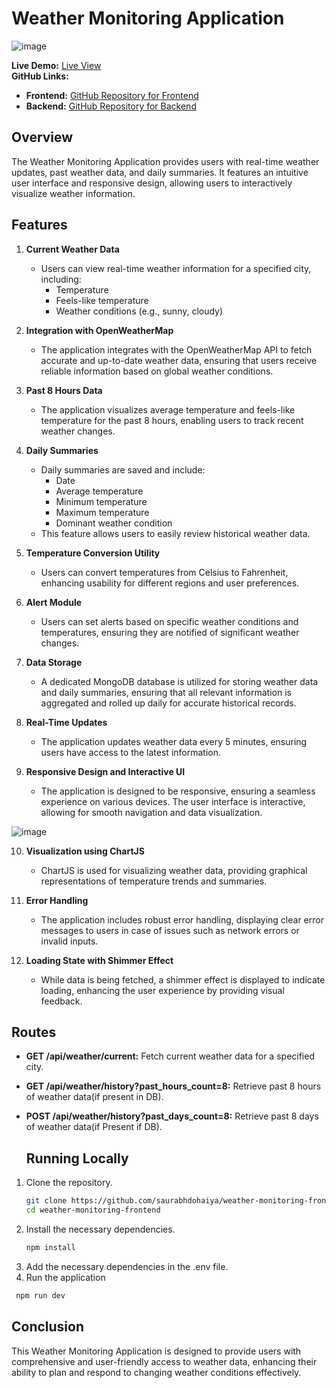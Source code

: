 # Weather Monitoring Application

![image](https://github.com/user-attachments/assets/21a960b1-d6c0-4c16-9d72-5f1b4e77f7c2)


**Live Demo:** [Live View](https://weather-monitoring-frontend.onrender.com/)  
**GitHub Links:**  
- **Frontend:** [GitHub Repository for Frontend](https://github.com/saurabhdohaiya/weather-monitoring-frontend)  
- **Backend:** [GitHub Repository for Backend](https://github.com/saurabhdohaiya/weather-monitoring-backend)  

## Overview

The Weather Monitoring Application provides users with real-time weather updates, past weather data, and daily summaries. It features an intuitive user interface and responsive design, allowing users to interactively visualize weather information.

## Features

1. **Current Weather Data**
   - Users can view real-time weather information for a specified city, including:
     - Temperature
     - Feels-like temperature
     - Weather conditions (e.g., sunny, cloudy)

2. **Integration with OpenWeatherMap**
   - The application integrates with the OpenWeatherMap API to fetch accurate and up-to-date weather data, ensuring that users receive reliable information based on global weather conditions.

3. **Past 8 Hours Data**
   - The application visualizes average temperature and feels-like temperature for the past 8 hours, enabling users to track recent weather changes.

4. **Daily Summaries**
   - Daily summaries are saved and include:
     - Date
     - Average temperature
     - Minimum temperature
     - Maximum temperature
     - Dominant weather condition
   - This feature allows users to easily review historical weather data.

5. **Temperature Conversion Utility**
   - Users can convert temperatures from Celsius to Fahrenheit, enhancing usability for different regions and user preferences.

6. **Alert Module**
   - Users can set alerts based on specific weather conditions and temperatures, ensuring they are notified of significant weather changes.

7. **Data Storage**
   - A dedicated MongoDB database is utilized for storing weather data and daily summaries, ensuring that all relevant information is aggregated and rolled up daily for accurate historical records.

8. **Real-Time Updates**
   - The application updates weather data every 5 minutes, ensuring users have access to the latest information.

9. **Responsive Design and Interactive UI**
   - The application is designed to be responsive, ensuring a seamless experience on various devices. The user interface is interactive, allowing for smooth navigation and data visualization.

![image](https://github.com/user-attachments/assets/d6f31871-c4ab-4208-a451-7fff2e9304ca)


10. **Visualization using ChartJS**
    - ChartJS is used for visualizing weather data, providing graphical representations of temperature trends and summaries.

11. **Error Handling**
    - The application includes robust error handling, displaying clear error messages to users in case of issues such as network errors or invalid inputs.

12. **Loading State with Shimmer Effect**
    - While data is being fetched, a shimmer effect is displayed to indicate loading, enhancing the user experience by providing visual feedback.

## Routes

- **GET /api/weather/current:** Fetch current weather data for a specified city.
- **GET /api/weather/history?past_hours_count=8:** Retrieve past 8 hours of weather data(if present in DB).
- **POST /api/weather/history?past_days_count=8:** Retrieve past 8 days of weather data(if Present if DB).

  ## Running Locally

1. Clone the repository.
   ```bash
   git clone https://github.com/saurabhdohaiya/weather-monitoring-frontend.git
   cd weather-monitoring-frontend
   ```
2. Install the necessary dependencies.
   ```bash
   npm install
   ```
3. Add the necessary dependencies in the .env file.
4. Run the application
  ```bash
   npm run dev
   ```


## Conclusion

This Weather Monitoring Application is designed to provide users with comprehensive and user-friendly access to weather data, enhancing their ability to plan and respond to changing weather conditions effectively.

